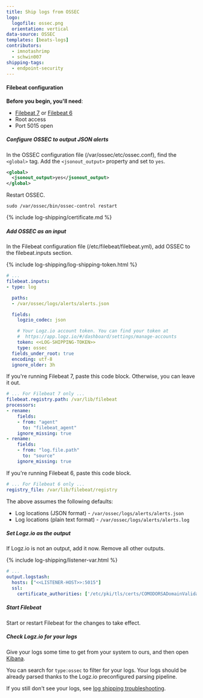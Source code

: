 ```yaml
---
title: Ship logs from OSSEC
logo:
  logofile: ossec.png
  orientation: vertical
data-source: OSSEC
templates: [beats-logs]
contributors:
  - imnotashrimp
  - schwin007
shipping-tags:
  - endpoint-security
---
```

#### Filebeat configuration

**Before you begin, you'll need**:

* [Filebeat 7](https://www.elastic.co/guide/en/beats/filebeat/current/filebeat-installation.html) or [Filebeat 6](https://www.elastic.co/guide/en/beats/filebeat/6.7/filebeat-installation.html)
* Root access
* Port 5015 open


<div class="tasklist">

##### Configure OSSEC to output JSON alerts

In the OSSEC configuration file (/var/ossec/etc/ossec.conf), find the `<global>` tag.
Add the `<jsonout_output>` property and set to `yes`.

```xml
<global>
  <jsonout_output>yes</jsonout_output>
</global>
```

Restart OSSEC.

```shell
sudo /var/ossec/bin/ossec-control restart
```

{% include log-shipping/certificate.md %}

##### Add OSSEC as an input

In the Filebeat configuration file (/etc/filebeat/filebeat.yml), add OSSEC to the filebeat.inputs section.

{% include log-shipping/log-shipping-token.html %}

```yaml
# ...
filebeat.inputs:
- type: log

  paths:
  - /var/ossec/logs/alerts/alerts.json

  fields:
    logzio_codec: json

    # Your Logz.io account token. You can find your token at
    #  https://app.logz.io/#/dashboard/settings/manage-accounts
    token: <<LOG-SHIPPING-TOKEN>>
    type: ossec
  fields_under_root: true
  encoding: utf-8
  ignore_older: 3h
```

If you're running Filebeat 7, paste this code block.
Otherwise, you can leave it out.

```yaml
# ... For Filebeat 7 only ...
filebeat.registry.path: /var/lib/filebeat
processors:
- rename:
    fields:
    - from: "agent"
      to: "filebeat_agent"
    ignore_missing: true
- rename:
    fields:
    - from: "log.file.path"
      to: "source"
    ignore_missing: true
```

If you're running Filebeat 6, paste this code block.

```yaml
# ... For Filebeat 6 only ...
registry_file: /var/lib/filebeat/registry
```

The above assumes the following defaults:

* Log locations (JSON format) - `/var/ossec/logs/alerts/alerts.json`
* Log locations (plain text format) - `/var/ossec/logs/alerts/alerts.log`

##### Set Logz.io as the output

If Logz.io is not an output, add it now.
Remove all other outputs.

{% include log-shipping/listener-var.html %} 

```yaml
# ...
output.logstash:
  hosts: ["<<LISTENER-HOST>>:5015"]
  ssl:
    certificate_authorities: ['/etc/pki/tls/certs/COMODORSADomainValidationSecureServerCA.crt']
```

##### Start Filebeat

Start or restart Filebeat for the changes to take effect.

##### Check Logz.io for your logs

Give your logs some time to get from your system to ours, and then open [Kibana](https://app.logz.io/#/dashboard/kibana).


You can search for `type:ossec` to filter for your logs. Your logs should be already parsed thanks to the Logz.io preconfigured parsing pipeline.


If you still don't see your logs, see [log shipping troubleshooting]({{site.baseurl}}/user-guide/log-shipping/log-shipping-troubleshooting.html).

</div>